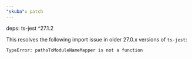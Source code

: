 ```yaml
---
"skuba": patch
---
```


deps: ts-jest ^27.1.2

This resolves the following import issue in older 27.0.x versions of `ts-jest`:

```console
TypeError: pathsToModuleNameMapper is not a function
```
